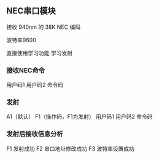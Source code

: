 ## NEC串口模块


接收 940nm 的 38K NEC 编码


波特率9600

直接使用学习功能 学习发射


### 接收NEC命令

用户码1 用户码2 命令码



### 发射


A1（默认） F1（操作码，F1为发射） 用户码1 用户码2 命令码




### 发射后接收信息分析

F1 发射成功
F2 串口地址修改成功
F3 波特率设置成功


